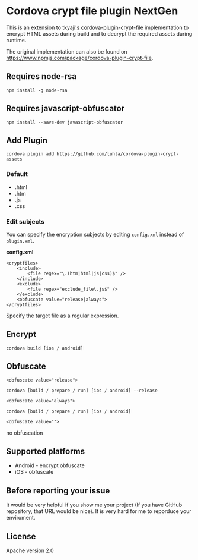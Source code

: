 # Cordova crypt file plugin NextGen
This is an extension to [tkyaji's cordova-plugin-crypt-file](https://github.com/tkyaji/cordova-plugin-crypt-file) implementation to encrypt HTML assets during build and to decrypt the required assets during runtime.

The original implementation can also be found on https://www.npmjs.com/package/cordova-plugin-crypt-file.

## Requires node-rsa
`npm install -g node-rsa`

## Requires javascript-obfuscator
`npm install --save-dev javascript-obfuscator`

## Add Plugin
`cordova plugin add https://github.com/luhla/cordova-plugin-crypt-assets`

### Default

* .html
* .htm
* .js
* .css

### Edit subjects

You can specify the encryption subjects by editing `config.xml` instead of `plugin.xml`.

**config.xml**

```
<cryptfiles>
    <include>
        <file regex="\.(htm|html|js|css)$" />
    </include>
    <exclude>
        <file regex="exclude_file\.js$" />
    </exclude>
    <obfuscate value="release|always">
</cryptfiles>
```

Specify the target file as a regular expression.

## Encrypt
`cordova build [ios / android]`

## Obfuscate
```
<obfuscate value="release">
```
`cordova [build / prepare / run] [ios / android] --release`


```
<obfuscate value="always">

```
`cordova [build / prepare / run] [ios / android]`


```
<obfuscate value="">

```
no obfuscation

## Supported platforms
* Android - encrypt obfuscate
* iOS - obfuscate

## Before reporting your issue
It would be very helpful if you show me your project (If you have GitHub repository, that URL would be nice).
It is very hard for me to reporduce your enviroment.

## License
Apache version 2.0
